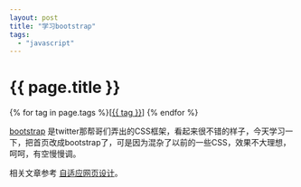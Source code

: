 ```yaml
---
layout: post
title: "学习bootstrap"
tags:
  - "javascript"
---
```


# {{ page.title }}

<div class="tags">
{% for tag in page.tags %}[<a class="tag" href="/tags.html#{{ tag }}">{{ tag }}</a>] {% endfor %}
</div>


[bootstrap](http://twitter.github.com/bootstrap/index.html) 是twitter那帮哥们弄出的CSS框架，看起来很不错的样子，今天学习一下，把首页改成bootstrap了，可是因为混杂了以前的一些CSS，效果不大理想，呵呵，有空慢慢调。

相关文章参考 [自适应网页设计](http://www.ruanyifeng.com/blog/2012/05/responsive_web_design.html)。

